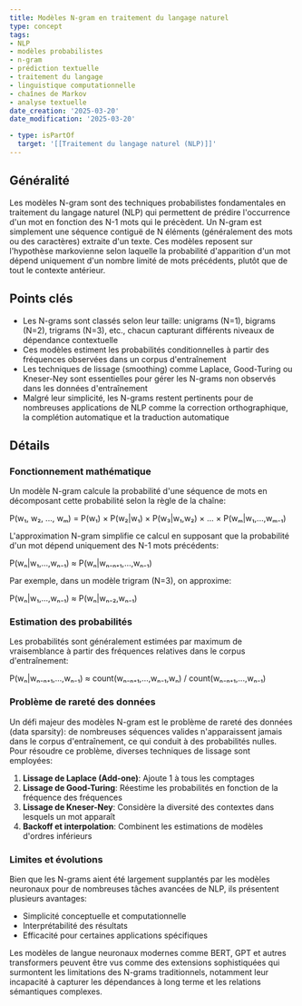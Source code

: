 ```yaml
---
title: Modèles N-gram en traitement du langage naturel
type: concept
tags:
- NLP
- modèles probabilistes
- n-gram
- prédiction textuelle
- traitement du langage
- linguistique computationnelle
- chaînes de Markov
- analyse textuelle
date_creation: '2025-03-20'
date_modification: '2025-03-20'

- type: isPartOf
  target: '[[Traitement du langage naturel (NLP)]]'
---
```


## Généralité

Les modèles N-gram sont des techniques probabilistes fondamentales en traitement du langage naturel (NLP) qui permettent de prédire l'occurrence d'un mot en fonction des N-1 mots qui le précèdent. Un N-gram est simplement une séquence contiguë de N éléments (généralement des mots ou des caractères) extraite d'un texte. Ces modèles reposent sur l'hypothèse markovienne selon laquelle la probabilité d'apparition d'un mot dépend uniquement d'un nombre limité de mots précédents, plutôt que de tout le contexte antérieur.

## Points clés

- Les N-grams sont classés selon leur taille: unigrams (N=1), bigrams (N=2), trigrams (N=3), etc., chacun capturant différents niveaux de dépendance contextuelle
- Ces modèles estiment les probabilités conditionnelles à partir des fréquences observées dans un corpus d'entraînement
- Les techniques de lissage (smoothing) comme Laplace, Good-Turing ou Kneser-Ney sont essentielles pour gérer les N-grams non observés dans les données d'entraînement
- Malgré leur simplicité, les N-grams restent pertinents pour de nombreuses applications de NLP comme la correction orthographique, la complétion automatique et la traduction automatique

## Détails

### Fonctionnement mathématique

Un modèle N-gram calcule la probabilité d'une séquence de mots en décomposant cette probabilité selon la règle de la chaîne:

P(w₁, w₂, ..., wₘ) = P(w₁) × P(w₂|w₁) × P(w₃|w₁,w₂) × ... × P(wₘ|w₁,...,wₘ₋₁)

L'approximation N-gram simplifie ce calcul en supposant que la probabilité d'un mot dépend uniquement des N-1 mots précédents:

P(wₙ|w₁,...,wₙ₋₁) ≈ P(wₙ|wₙ₋ₙ₊₁,...,wₙ₋₁)

Par exemple, dans un modèle trigram (N=3), on approxime:

P(wₙ|w₁,...,wₙ₋₁) ≈ P(wₙ|wₙ₋₂,wₙ₋₁)

### Estimation des probabilités

Les probabilités sont généralement estimées par maximum de vraisemblance à partir des fréquences relatives dans le corpus d'entraînement:

P(wₙ|wₙ₋ₙ₊₁,...,wₙ₋₁) ≈ count(wₙ₋ₙ₊₁,...,wₙ₋₁,wₙ) / count(wₙ₋ₙ₊₁,...,wₙ₋₁)

### Problème de rareté des données

Un défi majeur des modèles N-gram est le problème de rareté des données (data sparsity): de nombreuses séquences valides n'apparaissent jamais dans le corpus d'entraînement, ce qui conduit à des probabilités nulles. Pour résoudre ce problème, diverses techniques de lissage sont employées:

1. **Lissage de Laplace (Add-one)**: Ajoute 1 à tous les comptages
2. **Lissage de Good-Turing**: Réestime les probabilités en fonction de la fréquence des fréquences
3. **Lissage de Kneser-Ney**: Considère la diversité des contextes dans lesquels un mot apparaît
4. **Backoff et interpolation**: Combinent les estimations de modèles d'ordres inférieurs

### Limites et évolutions

Bien que les N-grams aient été largement supplantés par les modèles neuronaux pour de nombreuses tâches avancées de NLP, ils présentent plusieurs avantages:
- Simplicité conceptuelle et computationnelle
- Interprétabilité des résultats
- Efficacité pour certaines applications spécifiques

Les modèles de langue neuronaux modernes comme BERT, GPT et autres transformers peuvent être vus comme des extensions sophistiquées qui surmontent les limitations des N-grams traditionnels, notamment leur incapacité à capturer les dépendances à long terme et les relations sémantiques complexes.